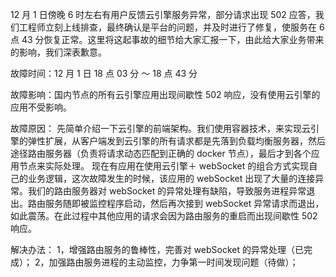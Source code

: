 12 月 1 日傍晚 6 时左右有用户反馈云引擎服务异常，部分请求出现 502 应答，我们工程师立刻上线排查，最终确认是平台的问题，并及时进行了修复，使服务在 6 点 43 分恢复正常。这里将这起事故的细节给大家汇报一下，由此给大家业务带来的影响，我们深表歉意。

故障时间：12 月 1 日 18 点 03 分 ～ 18 点 43 分

故障影响：国内节点的所有云引擎应用出现间歇性 502 响应，没有使用云引擎的应用不受影响。

故障原因：
先简单介绍一下云引擎的前端架构。我们使用容器技术，来实现云引擎的弹性扩展，从客户端发到云引擎的所有请求都是先落到负载均衡服务器，然后途径路由服务器（负责将请求动态匹配到正确的 docker 节点），最后才到各个应用节点来实际处理。
现在有应用在使用云引擎＋ webSocket 的组合方式实现自己的业务逻辑，这次故障发生的时候，该应用的 webSocket 出现了大量的连接异常。我们的路由服务器对 webSocket 的异常处理有缺陷，导致服务进程异常退出。路由服务随即被监控程序启动，然后再次接到 webSocket 异常请求而退出，如此震荡。在此过程中其他应用的请求会因为路由服务的重启而出现间歇性 502 响应。

解决办法：
1，增强路由服务的鲁棒性，完善对 webSocket 的异常处理（已完成）；
2，加强路由服务进程的主动监控，力争第一时间发现问题（待做）；
